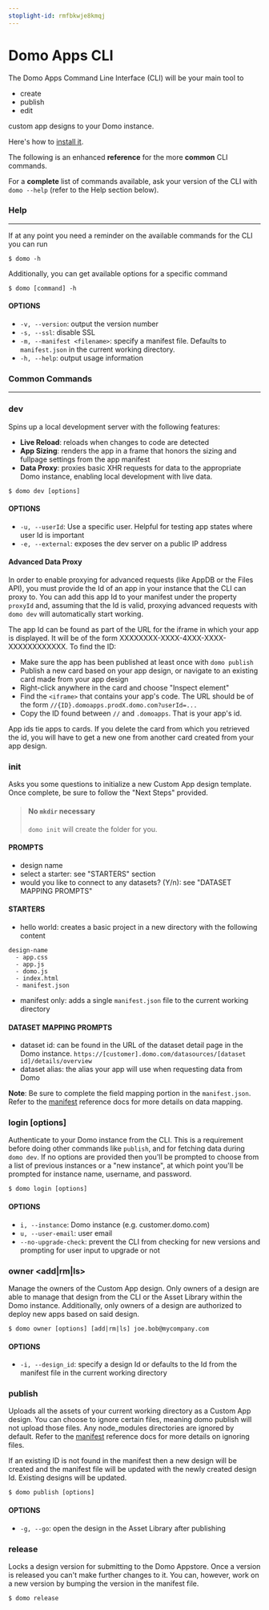 ```yaml
---
stoplight-id: rmfbkwje8kmqj
---
```


# Domo Apps CLI

The Domo Apps Command Line Interface (CLI) will be your main tool to 

- create
- publish
- edit

custom app designs to your Domo instance. 

Here's how to [install it](/docs/Apps/App-Framework/Quickstart/Setup-and-Installation.md). 

The following is an enhanced **reference** for the more **common** CLI commands. 

For a **complete** list of commands available, ask your version of the CLI with `domo --help` (refer to the Help section below).

### Help
---
If at any point you need a reminder on the available commands for the CLI you can run

```
$ domo -h
```

Additionally, you can get available options for a specific command

```
$ domo [command] -h
```

#### OPTIONS
* `-v, --version`: output the version number
* `-s, --ssl`: disable SSL
* `-m, --manifest <filename>`: specify a manifest file. Defaults to `manifest.json` in the current working directory.
* `-h, --help`: output usage information


### Common Commands
---
### dev

Spins up a local development server with the following features:

  * **Live Reload**: reloads when changes to code are detected
  * **App Sizing**: renders the app in a frame that honors the sizing and fullpage settings from the app manifest
  * **Data Proxy**: proxies basic XHR requests for data to the appropriate Domo instance, enabling local development with live data.

```
$ domo dev [options]
```

#### OPTIONS
* `-u, --userId`: Use a specific user. Helpful for testing app states where user Id is important
* `-e, --external`: exposes the dev server on a public IP address

#### Advanced Data Proxy
In order to enable proxying for advanced requests (like AppDB or the Files API), you must provide the Id of an app in your instance that the CLI can proxy to. You can add this app Id to your manifest under the property `proxyId` and, assuming that the Id is valid, proxying advanced requests with `domo dev` will automatically start working.

The app Id can be found as part of the URL for the iframe in which your app is displayed. It will be of the form XXXXXXXX-XXXX-4XXX-XXXX-XXXXXXXXXXXX. To find the ID:

* Make sure the app has been published at least once with `domo publish`
* Publish a new card based on your app design, or navigate to an existing card made from your app design
* Right-click anywhere in the card and choose "Inspect element"
* Find the `<iframe>` that contains your app's code. The URL should be of the form `//{ID}.domoapps.prodX.domo.com?userId=...`
* Copy the ID found between `//` and `.domoapps`. That is your app's id.

App ids tie apps to cards. If you delete the card from which you retrieved the id, you will have to get a new one from another card created from your app design.

### init

Asks you some questions to initialize a new Custom App design template. Once complete, be sure to follow the "Next Steps" provided.

<!-- theme: info -->
> #### No `mkdir` necessary
>
> `domo init` will create the folder for you.

#### PROMPTS
* design name
* select a starter: see "STARTERS" section
* would you like to connect to any datasets? (Y/n): see "DATASET MAPPING PROMPTS"

#### STARTERS
* hello world: creates a basic project in a new directory with the following content

```
design-name
  - app.css
  - app.js
  - domo.js
  - index.html
  - manifest.json
```

* manifest only: adds a single `manifest.json` file to the current working directory

#### DATASET MAPPING PROMPTS
* dataset id: can be found in the URL of the dataset detail page in the Domo instance. `https://[customer].domo.com/datasources/[dataset id]/details/overview`
* dataset alias: the alias your app will use when requesting data from Domo

**Note**: Be sure to complete the field mapping portion in the `manifest.json`. Refer to the [manifest](../Guides/manifest.md#mapping) reference docs for more details on data mapping.

### login [options]

Authenticate to your Domo instance from the CLI. This is a requirement before doing other commands like `publish`, and for fetching data during `domo dev`. If no options are provided then you'll be prompted to choose from a list of previous instances or a "new instance", at which point you'll be prompted for instance name, username, and password.

```
$ domo login [options]
```

#### OPTIONS
* `i, --instance`: Domo instance (e.g. customer.domo.com)
* `u, --user-email`: user email
* `--no-upgrade-check`: prevent the CLI from checking for new versions and prompting for user input to upgrade or not

### owner <add|rm|ls>

Manage the owners of the Custom App design. Only owners of a design are able to manage that design from the CLI or the Asset Library within the Domo instance. Additionally, only owners of a design are authorized to deploy new apps based on said design.

```
$ domo owner [options] [add|rm|ls] joe.bob@mycompany.com
```

#### OPTIONS
* `-i, --design_id`: specify a design Id or defaults to the Id from the manifest file in the current working directory

### publish 

Uploads all the assets of your current working directory as a Custom App design. You can choose to ignore certain files, meaning domo publish will not upload those files. Any node_modules directories are ignored by default. Refer to the [manifest](../Guides/manifest.md#ignore) reference docs for more details on ignoring files.

If an existing ID is not found in the manifest then a new design will be created and the manifest file will be updated with the newly created design Id. Existing designs will be updated.

```
$ domo publish [options]
```

#### OPTIONS
* `-g, --go`: open the design in the Asset Library after publishing

### release

Locks a design version for submitting to the Domo Appstore. Once a version is released you can't make further changes to it. You can, however, work on a new version by bumping the version in the manifest file. 

```
$ domo release
```
